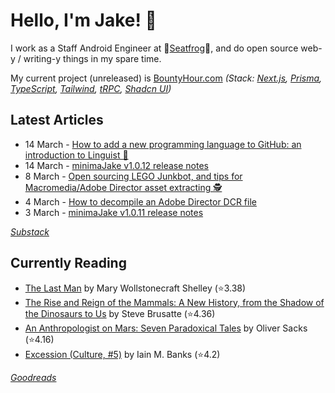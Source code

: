   # Hello, I'm Jake! 👋

I work as a Staff Android Engineer at 🐸[Seatfrog](https://seatfrog.com/)🐸, and do open source web-y / writing-y things in my spare time. 

My current project (unreleased) is [BountyHour.com](https://bountyhour.com) *(Stack: [Next.js](https://nextjs.org/), [Prisma](https://www.prisma.io/), [TypeScript](https://www.typescriptlang.org/), [Tailwind](https://tailwindcss.com/), [tRPC](https://trpc.io/), [Shadcn UI](https://ui.shadcn.com/))*

## Latest Articles
<!-- feed start -->
- 14 March - [How to add a new programming language to GitHub: an introduction to Linguist 🔡](http://blog.jakelee.co.uk/adding-github-language-with-linguist/)
- 14 March - [minimaJake v1.0.12 release notes](http://minima.jakelee.co.uk/v1.0.12/)
- 8 March - [Open sourcing LEGO Junkbot, and tips for Macromedia/Adobe Director asset extracting 🕵️](http://blog.jakelee.co.uk/lego-junkbot-files-and-director-tips/)
- 4 March - [How to decompile an Adobe Director DCR file](http://blog.jakelee.co.uk/decompiling-adobe-director-files/)
- 3 March - [minimaJake v1.0.11 release notes](http://minima.jakelee.co.uk/v1.0.11/)
<!-- feed end -->
*[Substack](https://jakeweeklee.substack.com)*

## Currently Reading
<!-- GOODREADS-LIST:START -->
- [The Last Man](https://www.goodreads.com/review/show/5625209475?utm_medium=api&utm_source=rss) by Mary Wollstonecraft Shelley (⭐️3.38)
- [The Rise and Reign of the Mammals: A New History, from the Shadow of the Dinosaurs to Us](https://www.goodreads.com/review/show/6282580167?utm_medium=api&utm_source=rss) by Steve Brusatte (⭐️4.36)
- [An Anthropologist on Mars: Seven Paradoxical Tales](https://www.goodreads.com/review/show/5640132005?utm_medium=api&utm_source=rss) by Oliver Sacks (⭐️4.16)
- [Excession (Culture, #5)](https://www.goodreads.com/review/show/6344685195?utm_medium=api&utm_source=rss) by Iain M. Banks (⭐️4.2)
<!-- GOODREADS-LIST:END -->
*[Goodreads](https://goodreads.com/jakesteam)*
